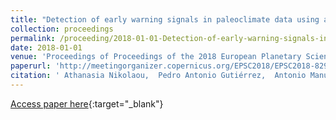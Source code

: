 ```yaml
---
title: "Detection of early warning signals in paleoclimate data using a genetic time series segmentation algorithm"
collection: proceedings
permalink: /proceeding/2018-01-01-Detection-of-early-warning-signals-in-paleoclimate-data-using-a-genetic-time-series-segmentation-algorithm
date: 2018-01-01
venue: 'Proceedings of Proceedings of the 2018 European Planetary Science Congress'
paperurl: 'http://meetingorganizer.copernicus.org/EPSC2018/EPSC2018-829-1.pdf'
citation: ' Athanasia Nikolaou,  Pedro Antonio Gutiérrez,  Antonio Manuel Durán-Rosal,  Francisco Fernandez-Navarro,  César Hervás-Martínez,  María Pérez-Ortiz, &quot;Detection of early warning signals in paleoclimate data using a genetic time series segmentation algorithm.&quot; Proceedings of Proceedings of the 2018 European Planetary Science Congress, Vol.12, 2018, Berlin (Germany).'
---
```

[Access paper here](http://meetingorganizer.copernicus.org/EPSC2018/EPSC2018-829-1.pdf){:target="_blank"}
